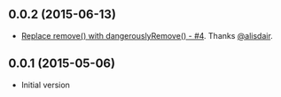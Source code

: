 ## 0.0.2 (2015-06-13)

- [Replace remove() with dangerouslyRemove() - #4](https://github.com/pangratz/babel-plugin-htmlbars-inline-precompile/pull/4). Thanks [@alisdair](https://github.com/alisdair).

## 0.0.1 (2015-05-06)

- Initial version

